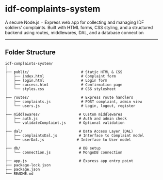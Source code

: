 # idf-complaints-system
A secure Node.js + Express web app for collecting and managing IDF soldiers' complaints. Built with HTML forms, CSS styling, and a structured backend using routes, middlewares, DAL, and a database connection


---

## Folder Structure
```
idf-complaints-system/
│
├── public/                        # Static HTML & CSS
│   ├── index.html                 # Complaint form
│   ├── login.html                 # Login form
│   ├── success.html               # Confirmation page
│   └── styles.css                 # CSS stylesheet
│
├── routes/                        # Express route handlers
│   ├── complaints.js              # POST complaint, admin view
│   └── users.js                   # Login, logout, register
│
├── middlewares/                  # Custom middlewares
│   ├── auth.js                   # Auth and admin check
│   └── validateComplaint.js      # Optional validation
│
├── dal/                          # Data Access Layer (DAL)
│   ├── complaintsDal.js          # Interface to Complaint model
│   └── userDal.js               # Interface to User model
│
├── db/                           # DB setup
│   └── connection.js             # MongoDB connection 
│
├── app.js                        # Express app entry point
├── package-lock.json
├── package.json
└── README.md
```

